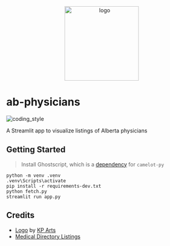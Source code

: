 <div align="center">
    <img src="https://cdn3.iconfinder.com/data/icons/covid-19-coronavirus-protection-or-prevention-fill/64/HospitalCovid-19-512.png" alt="logo" height="196">
</div>

# ab-physicians

![coding_style](https://img.shields.io/badge/code%20style-black-000000.svg)

A Streamlit app to visualize listings of Alberta physicians

## Getting Started

> Install Ghostscript, which is a [dependency](https://camelot-py.readthedocs.io/en/master/user/install-deps.html#install-deps) for `camelot-py`

    python -m venv .venv
    .venv\Scripts\activate
    pip install -r requirements-dev.txt
    python fetch.py
    streamlit run app.py

## Credits

- [Logo][1] by [KP Arts][2]
- [Medical Directory Listings][3]

[1]: https://www.iconfinder.com/icons/5946958/clinic_doctor_healthcare_hospital_medical_treatment_icon
[2]: https://www.iconfinder.com/katsana24
[3]: https://cpsa.ca/medical-directory-listings/
